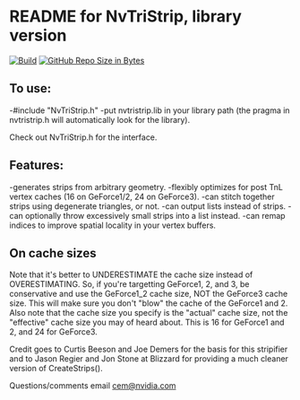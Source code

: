 # README for NvTriStrip, library version

[![Build](https://github.com/Source-Authors/NvTriStrip/actions/workflows/build.yml/badge.svg)](https://github.com/Source-Authors/NvTriStrip/actions/workflows/build.yml)
[![GitHub Repo Size in Bytes](https://img.shields.io/github/repo-size/Source-Authors/NvTriStrip.svg)](https://github.com/Source-Authors/NvTriStrip)

## To use: 
-#include "NvTriStrip.h"
-put nvtristrip.lib in your library path (the pragma in nvtristrip.h will automatically look for the library).

Check out NvTriStrip.h for the interface.

## Features:
-generates strips from arbitrary geometry.
-flexibly optimizes for post TnL vertex caches (16 on GeForce1/2, 24 on GeForce3).
-can stitch together strips using degenerate triangles, or not.
-can output lists instead of strips.
-can optionally throw excessively small strips into a list instead.
-can remap indices to improve spatial locality in your vertex buffers.

## On cache sizes
Note that it's better to UNDERESTIMATE the cache size instead of OVERESTIMATING.
So, if you're targetting GeForce1, 2, and 3, be conservative and use the GeForce1_2 cache 
size, NOT the GeForce3 cache size.
This will make sure you don't "blow" the cache of the GeForce1 and 2.
Also note that the cache size you specify is the "actual" cache size, not the "effective"
cache size you may of heard about.  This is 16 for GeForce1 and 2, and 24 for GeForce3.

Credit goes to Curtis Beeson and Joe Demers for the basis for this stripifier and to Jason Regier and 
Jon Stone at Blizzard for providing a much cleaner version of CreateStrips().

Questions/comments email <cem@nvidia.com>

